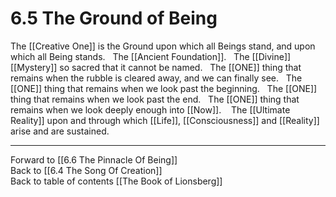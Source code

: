 # 6.5 The Ground of Being

The [[Creative One]] is the Ground upon which all Beings stand, and upon which all Being stands.
 
The [[Ancient Foundation]]. 
 
The [[Divine]] [[Mystery]] so sacred that it cannot be named. 
 
The [[ONE]] thing that remains when the rubble is cleared away, and we can finally see. 
 
The [[ONE]] thing that remains when we look past the beginning. 
 
The [[ONE]] thing that remains when we look past the end. 
 
The [[ONE]] thing that remains when we look deeply enough into [[Now]].
  
The [[Ultimate Reality]] upon and through which [[Life]], [[Consciousness]] and [[Reality]] arise and are sustained.

___

Forward to [[6.6 The Pinnacle Of Being]]        
Back to [[6.4 The Song Of Creation]]        
Back to table of contents [[The Book of Lionsberg]]  

